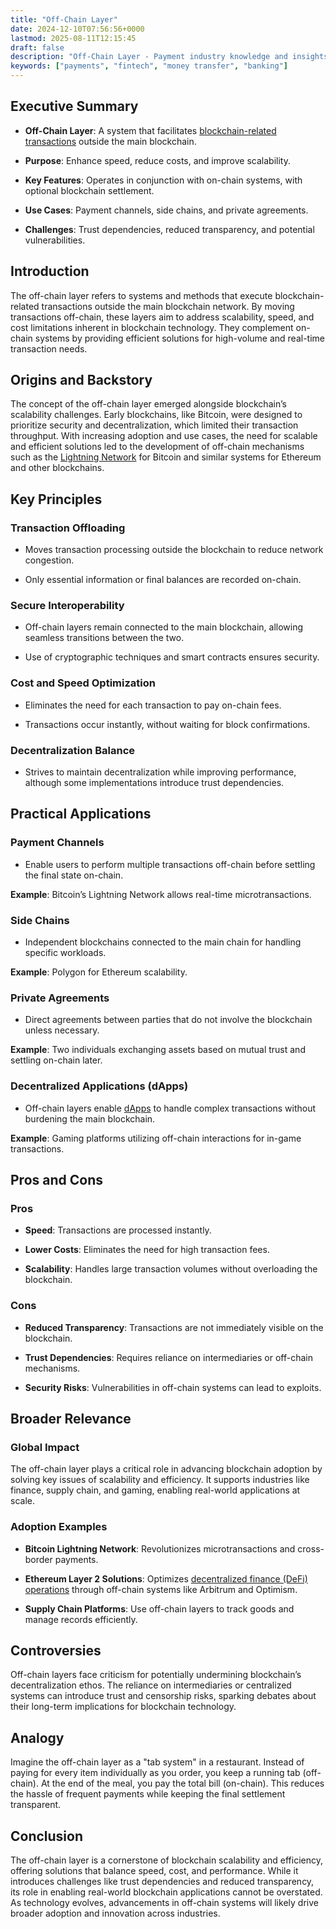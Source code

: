 ```yaml
---
title: "Off-Chain Layer"
date: 2024-12-10T07:56:56+0000
lastmod: 2025-08-11T12:15:45
draft: false
description: "Off-Chain Layer - Payment industry knowledge and insights"
keywords: ["payments", "fintech", "money transfer", "banking"]
---
```


## Executive Summary

- **Off-Chain Layer**: A system that facilitates [blockchain-related transactions](https://faisalkhanllc.xyz/resources/payments-wiki/b/blockchain/) outside the main blockchain.

- **Purpose**: Enhance speed, reduce costs, and improve scalability.

- **Key Features**: Operates in conjunction with on-chain systems, with optional blockchain settlement.

- **Use Cases**: Payment channels, side chains, and private agreements.

- **Challenges**: Trust dependencies, reduced transparency, and potential vulnerabilities.

## Introduction

The off-chain layer refers to systems and methods that execute blockchain-related transactions outside the main blockchain network. By moving transactions off-chain, these layers aim to address scalability, speed, and cost limitations inherent in blockchain technology. They complement on-chain systems by providing efficient solutions for high-volume and real-time transaction needs.

## Origins and Backstory

The concept of the off-chain layer emerged alongside blockchain’s scalability challenges. Early blockchains, like Bitcoin, were designed to prioritize security and decentralization, which limited their transaction throughput. With increasing adoption and use cases, the need for scalable and efficient solutions led to the development of off-chain mechanisms such as the [Lightning Network](https://faisalkhanllc.xyz/resources/payments-wiki/l/lightning-network/) for Bitcoin and similar systems for Ethereum and other blockchains.

## Key Principles

### Transaction Offloading

- Moves transaction processing outside the blockchain to reduce network congestion.

- Only essential information or final balances are recorded on-chain.

### Secure Interoperability

- Off-chain layers remain connected to the main blockchain, allowing seamless transitions between the two.

- Use of cryptographic techniques and smart contracts ensures security.

### Cost and Speed Optimization

- Eliminates the need for each transaction to pay on-chain fees.

- Transactions occur instantly, without waiting for block confirmations.

### Decentralization Balance

- Strives to maintain decentralization while improving performance, although some implementations introduce trust dependencies.

## Practical Applications

### Payment Channels

- Enable users to perform multiple transactions off-chain before settling the final state on-chain.

**Example**: Bitcoin’s Lightning Network allows real-time microtransactions.

### Side Chains

- Independent blockchains connected to the main chain for handling specific workloads.

**Example**: Polygon for Ethereum scalability.

### Private Agreements

- Direct agreements between parties that do not involve the blockchain unless necessary.

**Example**: Two individuals exchanging assets based on mutual trust and settling on-chain later.

### Decentralized Applications (dApps)

- Off-chain layers enable [dApps](https://faisalkhanllc.xyz/resources/payments-wiki/d/decentralized-applications-dapps/) to handle complex transactions without burdening the main blockchain.

**Example**: Gaming platforms utilizing off-chain interactions for in-game transactions.

## Pros and Cons

### Pros

- **Speed**: Transactions are processed instantly.

- **Lower Costs**: Eliminates the need for high transaction fees.

- **Scalability**: Handles large transaction volumes without overloading the blockchain.

### Cons

- **Reduced Transparency**: Transactions are not immediately visible on the blockchain.

- **Trust Dependencies**: Requires reliance on intermediaries or off-chain mechanisms.

- **Security Risks**: Vulnerabilities in off-chain systems can lead to exploits.

## Broader Relevance

### Global Impact

The off-chain layer plays a critical role in advancing blockchain adoption by solving key issues of scalability and efficiency. It supports industries like finance, supply chain, and gaming, enabling real-world applications at scale.

### Adoption Examples

- **Bitcoin Lightning Network**: Revolutionizes microtransactions and cross-border payments.

- **Ethereum Layer 2 Solutions**: Optimizes [decentralized finance (DeFi) operations](https://faisalkhanllc.xyz/resources/payments-wiki/d/decentralized-finance-defi/) through off-chain systems like Arbitrum and Optimism.

- **Supply Chain Platforms**: Use off-chain layers to track goods and manage records efficiently.

## Controversies

Off-chain layers face criticism for potentially undermining blockchain’s decentralization ethos. The reliance on intermediaries or centralized systems can introduce trust and censorship risks, sparking debates about their long-term implications for blockchain technology.

## Analogy

Imagine the off-chain layer as a "tab system" in a restaurant. Instead of paying for every item individually as you order, you keep a running tab (off-chain). At the end of the meal, you pay the total bill (on-chain). This reduces the hassle of frequent payments while keeping the final settlement transparent.

## Conclusion

The off-chain layer is a cornerstone of blockchain scalability and efficiency, offering solutions that balance speed, cost, and performance. While it introduces challenges like trust dependencies and reduced transparency, its role in enabling real-world blockchain applications cannot be overstated. As technology evolves, advancements in off-chain systems will likely drive broader adoption and innovation across industries.
